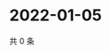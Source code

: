 # 2022-01-05

共 0 条

<!-- BEGIN WEIBO -->
<!-- 最后更新时间 Wed Jan 05 2022 08:44:47 GMT+0800 (China Standard Time) -->

<!-- END WEIBO -->
